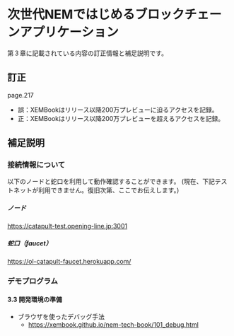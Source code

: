 # 次世代NEMではじめるブロックチェーンアプリケーション
第３章に記載されている内容の訂正情報と補足説明です。

## 訂正
page.217 
- 誤：XEMBookはリリース以降200万プレビューに迫るアクセスを記録。
- 正：XEMBookはリリース以降200万プレビューを超えるアクセスを記録。

## 補足説明

### 接続情報について

以下のノードと蛇口を利用して動作確認することができます。
(現在、下記テストネットが利用できません。復旧次第、ここでお伝えします。)

##### ノード
https://catapult-test.opening-line.jp:3001
##### 蛇口（faucet）
https://ol-catapult-faucet.herokuapp.com/

### デモプログラム
#### 3.3 開発環境の準備

- ブラウザを使ったデバッグ手法
  - https://xembook.github.io/nem-tech-book/101_debug.html
  
